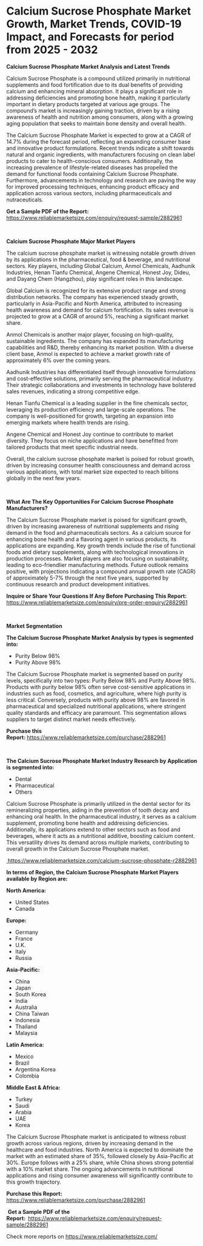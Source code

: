 <p><h1>Calcium Sucrose Phosphate Market Growth, Market Trends, COVID-19 Impact, and Forecasts for period from 2025 - 2032</h1></p><p><strong>Calcium Sucrose Phosphate Market Analysis and Latest Trends</strong></p>
<p><p>Calcium Sucrose Phosphate is a compound utilized primarily in nutritional supplements and food fortification due to its dual benefits of providing calcium and enhancing mineral absorption. It plays a significant role in addressing deficiencies and promoting bone health, making it particularly important in dietary products targeted at various age groups. The compound’s market is increasingly gaining traction, driven by a rising awareness of health and nutrition among consumers, along with a growing aging population that seeks to maintain bone density and overall health.</p><p>The Calcium Sucrose Phosphate Market is expected to grow at a CAGR of 14.7% during the forecast period, reflecting an expanding consumer base and innovative product formulations. Recent trends indicate a shift towards natural and organic ingredients, with manufacturers focusing on clean label products to cater to health-conscious consumers. Additionally, the increasing prevalence of lifestyle-related diseases has propelled the demand for functional foods containing Calcium Sucrose Phosphate. Furthermore, advancements in technology and research are paving the way for improved processing techniques, enhancing product efficacy and application across various sectors, including pharmaceuticals and nutraceuticals.</p></p>
<p><strong>Get a Sample PDF of the Report:&nbsp;</strong> <a href="https://www.reliablemarketsize.com/enquiry/request-sample/2882961?utm_campaign=3178&utm_medium=2&utm_source=Github&utm_content=ia&utm_term=13032025&utm_id=calcium-sucrose-phosphate">https://www.reliablemarketsize.com/enquiry/request-sample/2882961</a></p>
<p>&nbsp;</p>
<p><strong>Calcium Sucrose Phosphate Major Market Players</strong></p>
<p><p>The calcium sucrose phosphate market is witnessing notable growth driven by its applications in the pharmaceutical, food & beverage, and nutritional sectors. Key players, including Global Calcium, Anmol Chemicals, Aadhunik Industries, Henan Tianfu Chemical, Angene Chemical, Honest Joy, Dideu, and Dayang Chem (Hangzhou), play significant roles in this landscape.</p><p>Global Calcium is recognized for its extensive product range and strong distribution networks. The company has experienced steady growth, particularly in Asia-Pacific and North America, attributed to increasing health awareness and demand for calcium fortification. Its sales revenue is projected to grow at a CAGR of around 5%, reaching a significant market share.</p><p>Anmol Chemicals is another major player, focusing on high-quality, sustainable ingredients. The company has expanded its manufacturing capabilities and R&D, thereby enhancing its market position. With a diverse client base, Anmol is expected to achieve a market growth rate of approximately 6% over the coming years.</p><p>Aadhunik Industries has differentiated itself through innovative formulations and cost-effective solutions, primarily serving the pharmaceutical industry. Their strategic collaborations and investments in technology have bolstered sales revenues, indicating a strong competitive edge.</p><p>Henan Tianfu Chemical is a leading supplier in the fine chemicals sector, leveraging its production efficiency and large-scale operations. The company is well-positioned for growth, targeting an expansion into emerging markets where health trends are rising.</p><p>Angene Chemical and Honest Joy continue to contribute to market diversity. They focus on niche applications and have benefitted from tailored products that meet specific industrial needs.</p><p>Overall, the calcium sucrose phosphate market is poised for robust growth, driven by increasing consumer health consciousness and demand across various applications, with total market size expected to reach billions globally in the next few years.</p></p>
<p>&nbsp;</p>
<p><strong>What Are The Key Opportunities For Calcium Sucrose Phosphate Manufacturers?</strong></p>
<p><p>The Calcium Sucrose Phosphate market is poised for significant growth, driven by increasing awareness of nutritional supplements and rising demand in the food and pharmaceuticals sectors. As a calcium source for enhancing bone health and a flavoring agent in various products, its applications are expanding. Key growth trends include the rise of functional foods and dietary supplements, along with technological innovations in production processes. Market players are also focusing on sustainability, leading to eco-friendlier manufacturing methods. Future outlook remains positive, with projections indicating a compound annual growth rate (CAGR) of approximately 5-7% through the next five years, supported by continuous research and product development initiatives.</p></p>
<p><strong>Inquire or Share Your Questions If Any Before Purchasing This Report:</strong> <a href="https://www.reliablemarketsize.com/enquiry/pre-order-enquiry/2882961?utm_campaign=3178&utm_medium=2&utm_source=Github&utm_content=ia&utm_term=13032025&utm_id=calcium-sucrose-phosphate">https://www.reliablemarketsize.com/enquiry/pre-order-enquiry/2882961</a></p>
<p>&nbsp;</p>
<p><strong>Market Segmentation</strong></p>
<p><strong>The Calcium Sucrose Phosphate Market Analysis by types is segmented into:</strong></p>
<p><ul><li>Purity Below 98%</li><li>Purity Above 98%</li></ul></p>
<p><p>The Calcium Sucrose Phosphate market is segmented based on purity levels, specifically into two types: Purity Below 98% and Purity Above 98%. Products with purity below 98% often serve cost-sensitive applications in industries such as food, cosmetics, and agriculture, where high purity is less critical. Conversely, products with purity above 98% are favored in pharmaceutical and specialized nutritional applications, where stringent quality standards and efficacy are paramount. This segmentation allows suppliers to target distinct market needs effectively.</p></p>
<p><strong>Purchase this Report:&nbsp;</strong><a href="https://www.reliablemarketsize.com/purchase/2882961?utm_campaign=3178&utm_medium=2&utm_source=Github&utm_content=ia&utm_term=13032025&utm_id=calcium-sucrose-phosphate">https://www.reliablemarketsize.com/purchase/2882961</a></p>
<p>&nbsp;</p>
<p><strong>The Calcium Sucrose Phosphate Market Industry Research by Application is segmented into:</strong></p>
<p><ul><li>Dental</li><li>Pharmaceutical</li><li>Others</li></ul></p>
<p><p>Calcium Sucrose Phosphate is primarily utilized in the dental sector for its remineralizing properties, aiding in the prevention of tooth decay and enhancing oral health. In the pharmaceutical industry, it serves as a calcium supplement, promoting bone health and addressing deficiencies. Additionally, its applications extend to other sectors such as food and beverages, where it acts as a nutritional additive, boosting calcium content. This versatility drives its demand across multiple markets, contributing to overall growth in the Calcium Sucrose Phosphate market.</p></p>
<p><a href="https://www.reliablemarketsize.com/calcium-sucrose-phosphate-r2882961?utm_campaign=3178&utm_medium=2&utm_source=Github&utm_content=ia&utm_term=13032025&utm_id=calcium-sucrose-phosphate">&nbsp;https://www.reliablemarketsize.com/calcium-sucrose-phosphate-r2882961</a></p>
<p><strong>In terms of Region, the Calcium Sucrose Phosphate Market Players available by Region are:</strong></p>
<p>
    <p> <strong> North America: </strong>
        <ul>
            <li>United States</li>
            <li>Canada</li>
        </ul>
        </p> 
    <p> <strong> Europe: </strong>
        <ul>
            <li>Germany</li>
            <li>France</li>
            <li>U.K.</li>
            <li>Italy</li>
            <li>Russia</li>
        </ul>
        </p> 
    <p> <strong> Asia-Pacific: </strong>
        <ul>
            <li>China</li>
            <li>Japan</li>
            <li>South Korea</li>
            <li>India</li>
            <li>Australia</li>
            <li>China Taiwan</li>
            <li>Indonesia</li>
            <li>Thailand</li>
            <li>Malaysia</li>
        </ul>
        </p> 
    <p> <strong> Latin America: </strong>
        <ul>
            <li>Mexico</li>
            <li>Brazil</li>
            <li>Argentina Korea</li>
            <li>Colombia</li>
        </ul>
        </p> 
    <p> <strong> Middle East & Africa: </strong>
        <ul>
            <li>Turkey</li>
            <li>Saudi</li>
            <li>Arabia</li>
            <li>UAE</li>
            <li>Korea</li>
        </ul>
    </p>
    </p>
<p><p>The Calcium Sucrose Phosphate market is anticipated to witness robust growth across various regions, driven by increasing demand in the healthcare and food industries. North America is expected to dominate the market with an estimated share of 35%, followed closely by Asia-Pacific at 30%. Europe follows with a 25% share, while China shows strong potential with a 10% market share. The ongoing advancements in nutritional applications and rising consumer awareness will significantly contribute to this growth trajectory.</p></p>
<p><strong>Purchase this Report: </strong><a href="https://www.reliablemarketsize.com/purchase/2882961?utm_campaign=3178&utm_medium=2&utm_source=Github&utm_content=ia&utm_term=13032025&utm_id=calcium-sucrose-phosphate">https://www.reliablemarketsize.com/purchase/2882961</a></p>
<p>&nbsp;<strong>Get a Sample PDF of the Report:&nbsp;&nbsp;</strong><a href="https://www.reliablemarketsize.com/enquiry/request-sample/2882961?utm_campaign=3178&utm_medium=2&utm_source=Github&utm_content=ia&utm_term=13032025&utm_id=calcium-sucrose-phosphate">https://www.reliablemarketsize.com/enquiry/request-sample/2882961</a></p>
<p><strong></strong></p>
<p>Check more reports on <a href="https://www.reliablemarketsize.com/?utm_campaign=3178&utm_medium=2&utm_source=Github&utm_content=ia&utm_term=13032025&utm_id=calcium-sucrose-phosphate">https://www.reliablemarketsize.com/</a></p>
